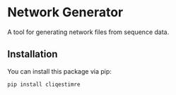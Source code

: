 # Network Generator

A tool for generating network files from sequence data.

## Installation

You can install this package via pip:

```bash
pip install cliqestimre
